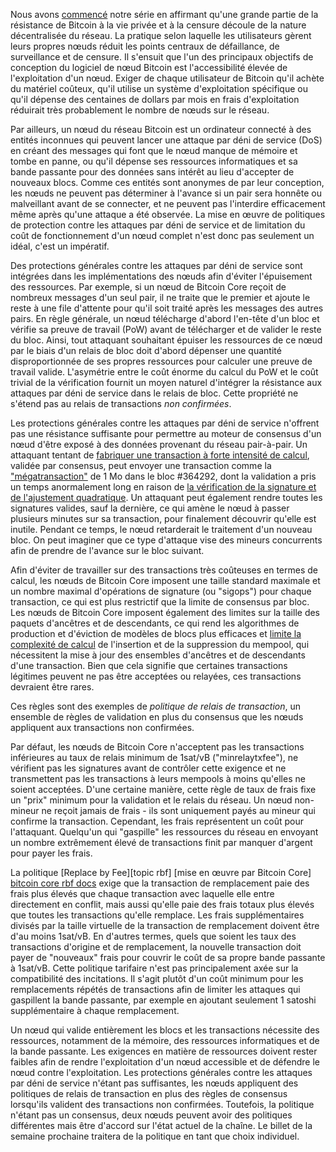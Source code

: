 Nous avons [commencé][policy01] notre série en affirmant qu'une grande partie de la résistance de Bitcoin à la vie privée
et à la censure découle de la nature décentralisée du réseau. La pratique selon laquelle les utilisateurs gèrent leurs propres
nœuds réduit les points centraux de défaillance, de surveillance et de censure. Il s'ensuit que l'un des principaux objectifs
de conception du logiciel de nœud Bitcoin est l'accessibilité élevée de l'exploitation d'un nœud. Exiger de chaque utilisateur
de Bitcoin qu'il achète du matériel coûteux, qu'il utilise un système d'exploitation spécifique ou qu'il dépense des centaines
de dollars par mois en frais d'exploitation réduirait très probablement le nombre de nœuds sur le réseau.

Par ailleurs, un nœud du réseau Bitcoin est un ordinateur connecté à des entités inconnues qui peuvent lancer une attaque par
déni de service (DoS) en créant des messages qui font que le nœud manque de mémoire et tombe en panne, ou qu'il dépense ses
ressources informatiques et sa bande passante pour des données sans intérêt au lieu d'accepter de nouveaux blocs. Comme ces
entités sont anonymes de par leur conception, les nœuds ne peuvent pas déterminer à l'avance si un pair sera honnête ou
malveillant avant de se connecter, et ne peuvent pas l'interdire efficacement même après qu'une attaque a été observée. La mise
en œuvre de politiques de protection contre les attaques par déni de service et de limitation du coût de fonctionnement d'un
nœud complet n'est donc pas seulement un idéal, c'est un impératif.

Des protections générales contre les attaques par déni de service sont intégrées dans les implémentations des nœuds afin d'éviter
l'épuisement des ressources. Par exemple, si un nœud de Bitcoin Core reçoit de nombreux messages d'un seul pair, il ne traite que
le premier et ajoute le reste à une file d'attente pour qu'il soit traité après les messages des autres pairs. En règle générale,
un nœud télécharge d'abord l'en-tête d'un bloc et vérifie sa preuve de travail (PoW) avant de télécharger et de valider le reste
du bloc. Ainsi, tout attaquant souhaitant épuiser les ressources de ce nœud par le biais d'un relais de bloc doit d'abord dépenser
une quantité disproportionnée de ses propres ressources pour calculer une preuve de travail valide. L'asymétrie entre le coût énorme
du calcul du PoW et le coût trivial de la vérification fournit un moyen naturel d'intégrer la résistance aux attaques par déni de
service dans le relais de bloc.
Cette propriété ne s'étend pas au relais de transactions _non confirmées_.

Les protections générales contre les attaques par déni de service n'offrent pas une résistance suffisante pour permettre au
moteur de consensus d'un nœud d'être exposé à des données provenant du réseau pair-à-pair. Un attaquant tentant de [fabriquer
une transaction à forte intensité de calcul][max cpu tx], validée par consensus, peut envoyer une transaction comme la
["mégatransaction"][megatx mempool space] de 1 Mo dans le bloc #364292, dont la validation a pris un temps anormalement long en
raison de [la vérification de la signature et de l'ajustement quadratique][rusty megatx]. Un attaquant peut également rendre
toutes les signatures valides, sauf la dernière, ce qui amène le nœud à passer plusieurs minutes sur sa transaction, pour
finalement découvrir qu'elle est inutile. Pendant ce temps, le nœud retarderait le traitement d'un nouveau bloc. On peut
imaginer que ce type d'attaque vise des mineurs concurrents afin de prendre de l'avance sur le bloc suivant.

Afin d'éviter de travailler sur des transactions très coûteuses en termes de calcul, les nœuds de Bitcoin Core imposent une
taille standard maximale et un nombre maximal d'opérations de signature (ou "sigops") pour chaque transaction, ce qui est plus
restrictif que la limite de consensus par bloc. Les nœuds de Bitcoin Core imposent également des limites sur la taille des
paquets d'ancêtres et de descendants, ce qui rend les algorithmes de production et d'éviction de modèles de blocs plus efficaces
et [limite la complexité de calcul][se descendant limits] de l'insertion et de la suppression du mempool, qui nécessitent la mise
à jour des ensembles d'ancêtres et de descendants d'une transaction.
Bien que cela signifie que certaines transactions légitimes peuvent ne pas être acceptées ou relayées, ces transactions devraient
être rares.

Ces règles sont des exemples de _politique de relais de transaction_, un ensemble de règles de validation en plus du consensus
que les nœuds appliquent aux transactions non confirmées.

Par défaut, les nœuds de Bitcoin Core n'acceptent pas les transactions inférieures au taux de relais minimum de 1sat/vB
("minrelaytxfee"), ne vérifient pas les signatures avant de contrôler cette exigence et ne transmettent pas les transactions à
leurs mempools à moins qu'elles ne soient acceptées.
D'une certaine manière, cette règle de taux de frais  fixe un "prix" minimum pour la validation et le relais du réseau. Un nœud
non-mineur ne reçoit jamais de frais - ils sont uniquement payés au mineur qui confirme la transaction.
Cependant, les frais représentent un coût pour l'attaquant. Quelqu'un qui "gaspille" les ressources du réseau en envoyant un
nombre extrêmement élevé de transactions finit par manquer d'argent pour payer les frais.

La politique [Replace by Fee][topic rbf] [mise en œuvre par Bitcoin Core] [bitcoin core rbf docs] exige que la transaction de
remplacement paie des frais plus élevés que chaque transaction avec laquelle elle entre directement en conflit, mais aussi
qu'elle paie des frais totaux plus élevés que toutes les transactions qu'elle remplace. Les frais supplémentaires divisés par
la taille virtuelle de la transaction de remplacement doivent être d'au moins 1sat/vB.
En d'autres termes, quels que soient les taux des transactions d'origine et de remplacement, la nouvelle transaction doit payer
de "nouveaux" frais pour couvrir le coût de sa propre bande passante à 1sat/vB.
Cette politique tarifaire n'est pas principalement axée sur la compatibilité des incitations. Il s'agit plutôt d'un coût minimum
pour les remplacements répétés de transactions afin de limiter les attaques qui gaspillent la bande passante, par exemple en
ajoutant seulement 1 satoshi supplémentaire à chaque remplacement.

Un nœud qui valide entièrement les blocs et les transactions nécessite des ressources, notamment de la mémoire, des ressources
informatiques et de la bande passante. Les exigences en matière de ressources doivent rester faibles afin de rendre l'exploitation
d'un nœud accessible et de défendre le nœud contre l'exploitation. Les protections générales contre les attaques par déni de
service n'étant pas suffisantes, les nœuds appliquent des politiques de relais de transaction en plus des règles de consensus
lorsqu'ils valident des transactions non confirmées. Toutefois, la politique n'étant pas un consensus, deux nœuds peuvent avoir
des politiques différentes mais être d'accord sur l'état actuel de la chaîne. Le billet de la semaine prochaine traitera de la
politique en tant que choix individuel.

[policy01]: /fr/newsletters/2023/05/17/#en-attente-de-confirmation-1--pourquoi-avons-nous-un-mempool-
[max cpu tx]: https://bitcointalk.org/?topic=140078
[megatx mempool space]: https://mempool.space/tx/bb41a757f405890fb0f5856228e23b715702d714d59bf2b1feb70d8b2b4e3e08
[rusty megatx]: https://rusty.ozlabs.org/?p=522
[bitcoin core rbf docs]: https://github.com/bitcoin/bitcoin/blob/v25.0/doc/policy/mempool-replacements.md
[pr 6722]: https://github.com/bitcoin/bitcoin/pull/6722
[se descendant limits]: https://bitcoin.stackexchange.com/questions/118160/whats-the-governing-motivation-for-the-descendent-size-limit
